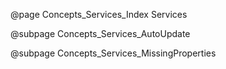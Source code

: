 @page Concepts_Services_Index Services

@subpage Concepts_Services_AutoUpdate

@subpage Concepts_Services_MissingProperties
